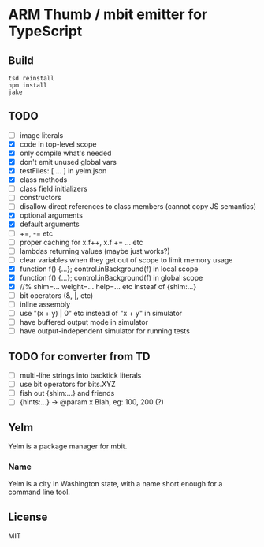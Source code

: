 # ARM Thumb / mbit emitter for TypeScript

## Build

```
tsd reinstall
npm install
jake
```

## TODO

* [ ] image literals
* [x] code in top-level scope
* [x] only compile what's needed
* [x] don't emit unused global vars
* [x] testFiles: [ ... ] in yelm.json
* [x] class methods
* [ ] class field initializers
* [ ] constructors
* [ ] disallow direct references to class members (cannot copy JS semantics)
* [x] optional arguments
* [x] default arguments
* [ ] +=, -= etc
* [ ] proper caching for x.f++, x.f += ... etc
* [ ] lambdas returning values (maybe just works?)
* [ ] clear variables when they get out of scope to limit memory usage
* [x] function f() {...}; control.inBackground(f) in local scope
* [x] function f() {...}; control.inBackground(f) in global scope
* [x] //% shim=... weight=... help=... etc insteaf of {shim:...}
* [ ] bit operators (&, |, etc)
* [ ] inline assembly
* [ ] use "(x + y) | 0" etc instead of "x + y" in simulator
* [ ] have buffered output mode in simulator
* [ ] have output-independent simulator for running tests

## TODO for converter from TD

* [ ] multi-line strings into backtick literals
* [ ] use bit operators for bits.XYZ
* [ ] fish out {shim:...} and friends
* [ ] {hints:...} -> @param x Blah, eg: 100, 200 (?)

## Yelm

Yelm is a package manager for mbit. 

### Name

Yelm is a city in Washington state, with a name short enough for a command line tool.

## License

MIT

